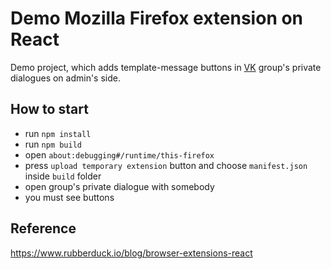 # Demo Mozilla Firefox extension on React

Demo project, which adds template-message buttons in [VK](https://vk.com/) group's private dialogues on admin's side.

## How to start
- run `npm install`
- run `npm build`
- open `about:debugging#/runtime/this-firefox`
- press `upload temporary extension` button and choose `manifest.json` inside `build` folder
- open group's private dialogue with somebody
- you must see buttons

## Reference
https://www.rubberduck.io/blog/browser-extensions-react
